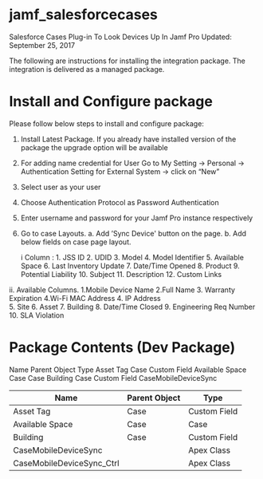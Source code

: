 # jamf_salesforcecases
Salesforce Cases Plug-in To Look Devices Up In Jamf Pro
Updated: September 25, 2017

The following are instructions for installing the integration package. The integration is delivered as a managed package.
 
# Install and Configure package
 
Please follow below steps to install and configure package:

1. Install Latest Package. If you already have installed version of the package the upgrade option will be available
2. For adding name credential for User  Go to My Setting -> Personal -> Authentication Setting for External System -> click on “New”
3. Select user as your user 
4. Choose Authentication Protocol as Password Authentication
5. Enter username and password for your Jamf Pro instance respectively
6. Go to case Layouts.
  a.     Add ’Sync Device' button on the page.
  b.   Add below fields on case page layout.
  
     i Column :
       1.   JSS ID
       2.  UDID
       3.  Model
       4.  Model Identifier
       5.  Available Space
       6.  Last Inventory Update
       7.  Date/Time Opened
       8.  Product
       9.  Potential Liability
       10.  Subject
       11.  Description
       12.  Custom Links
 
ii. Available Columns.
     1.Mobile Device Name
     2.Full Name
     3. Warranty Expiration
     4.Wi-Fi MAC Address
     4. IP Address     	
     5. Site
     6. Asset
     7. Building
     8. Date/Time Closed
     9. Engineering Req Number
     10. SLA Violation


# Package Contents (Dev Package)
Name
Parent Object
Type
Asset Tag
Case
Custom Field
Available Space
Case
Case
Building
Case
Custom Field
CaseMobileDeviceSync
 
 
 
| Name  | Parent Object | Type |
| ------------- | ------------- | ------------- |
| Asset Tag  | Case  | Custom Field  |
| Available Space  | Case  | Case  |
| Building  | Case  | Custom Field  |
| CaseMobileDeviceSync  |   | Apex Class  |
| CaseMobileDeviceSync_Ctrl|   | Apex Class  |
